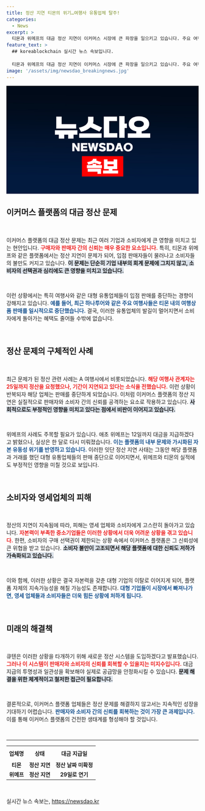 ```yaml
---
title: 정산 지연 티몬의 위기…여행사 유통업체 탈주!
categories:
  - News
excerpt: >
  티몬과 위메프의 대금 정산 지연이 이커머스 시장에 큰 파장을 일으키고 있습니다. 주요 여행사와 유통업체들이 판매 중단에 나서며 다시 미뤄진 정산 일자는 소비자 불만을 증폭시키고 있습니다. 이로 인해 우려되는 유동성 위기, 과연 해결될 수 있을까요? 클릭하여 자세한 이야기를 확인하세요!
feature_text: >
  ## koreablockchain 실시간 뉴스 속보입니다.

  티몬과 위메프의 대금 정산 지연이 이커머스 시장에 큰 파장을 일으키고 있습니다. 주요 여행사와 유통업체들이 판매 중단에 나서며 다시 미뤄진 정산 일자는 소비자 불만을 증폭시키고 있습니다. 이로 인해 우려되는 유동성 위기, 과연 해결될 수 있을까요? 클릭하여 자세한 이야기를 확인하세요!
image: '/assets/img/newsdao_breakingnews.jpg'
---
```


<p><img src="/assets/img/newsdao_breakingnews.jpg" alt="koreablockchain 속보" /></p>

<h2 data-ke-size="size26">이커머스 플랫폼의 대금 정산 문제</h2>

<p data-ke-size="size16">&nbsp;</p>

<p>이커머스 플랫폼의 대금 정산 문제는 최근 여러 기업과 소비자에게 큰 영향을 미치고 있는 현안입니다. <b><span style="color: #ee2323;">구매자와 판매자 간의 신뢰는 매우 중요한 요소입니다.</span></b> 특히, 티몬과 위메프와 같은 플랫폼에서는 정산 지연이 문제가 되어, 입점 판매자들이 물러나고 소비자들의 불만도 커지고 있습니다. <b><span style="background-color: #21538527;">이 문제는 단순히 기업 내부의 회계 문제에 그치지 않고, 소비자의 선택권과 심리에도 큰 영향을 미치고 있습니다.</span></b> </p>

<p data-ke-size="size16">&nbsp;</p>

<p>이런 상황에서는 특히 여행사와 같은 대형 유통업체들이 입점 판매를 중단하는 경향이 강해지고 있습니다. <b><span style="color: #1a5490;">예를 들어, 최근 하나투어와 같은 주요 여행사들은 티몬 내의 여행상품 판매를 일시적으로 중단했습니다.</span></b> 결국, 이러한 유통업체의 발길이 멀어지면서 소비자에게 돌아가는 혜택도 줄어들 수밖에 없습니다. </p>

<p data-ke-size="size16">&nbsp;</p>

<h2 data-ke-size="size26">정산 문제의 구체적인 사례</h2>

<p data-ke-size="size16">&nbsp;</p>

<p>최근 문제가 된 정산 관련 사례는 A 여행사에서 비롯되었습니다. <b><span style="color: #ee2323;">해당 여행사 관계자는 25일까지 정산을 요청했으나, 기간이 지연되고 있다는 소식을 전했습니다.</span></b> 이런 상황이 반복되자 해당 업체는 판매를 중단하게 되었습니다. 이처럼 이커머스 플랫폼의 정산 지연은 실질적으로 판매자와 소비자 간의 신뢰를 공격하는 요소로 작용하고 있습니다. <b><span style="background-color: #21538527;">사회적으로도 부정적인 영향을 미치고 있다는 점에서 비판이 이어지고 있습니다.</span></b></p>

<p data-ke-size="size16">&nbsp;</p>

<p>위메프의 사례도 주목할 필요가 있습니다. 애초 위메프는 12일까지 대금을 지급하겠다고 밝혔으나, 실상은 한 달로 다시 미뤄졌습니다. <b><span style="color: #1a5490;">이는 플랫폼의 내부 문제와 가시화된 자본 유동성 위기를 반영하고 있습니다.</span></b> 이러한 잇단 정산 지연 사태는 그동안 해당 플랫폼과 거래를 했던 대형 유통업체들의 판매 중단으로 이어지면서, 위메프와 티몬의 실적에도 부정적인 영향을 미칠 것으로 보입니다. </p>

<p data-ke-size="size16">&nbsp;</p>

<h2 data-ke-size="size26">소비자와 영세업체의 피해</h2>

<p data-ke-size="size16">&nbsp;</p>

<p>정산의 지연이 지속됨에 따라, 피해는 영세 업체와 소비자에게 고스란히 돌아가고 있습니다. <b><span style="color: #ee2323;">자본력이 부족한 중소기업들은 이러한 상황에서 더욱 어려운 상황을 겪고 있습니다.</span></b> 한편, 소비자의 구매 선택권이 제한되는 상황 속에서 이커머스 플랫폼은 그 신뢰성에 큰 위협을 받고 있습니다. <b><span style="background-color: #21538527;">소비자 불만이 고조되면서 해당 플랫폼에 대한 신뢰도 저하가 가속화되고 있습니다.</span></b></p>

<p data-ke-size="size16">&nbsp;</p>

<p>이와 함께, 이러한 상황은 결국 자본력을 갖춘 대형 기업의 이탈로 이어지게 되어, 플랫폼 자체의 지속가능성을 해칠 가능성도 존재합니다. <b><span style="color: #1a5490;">대형 기업들이 시장에서 빠져나가면, 영세 업체들과 소비자들은 더욱 힘든 상황에 처하게 됩니다.</span></b></p>

<p data-ke-size="size16">&nbsp;</p>

<h2 data-ke-size="size26">미래의 해결책</h2>

<p data-ke-size="size16">&nbsp;</p>

<p>큐텐은 이러한 상황을 타개하기 위해 새로운 정산 시스템을 도입하겠다고 발표했습니다. <b><span style="color: #ee2323;">그러나 이 시스템이 판매자와 소비자의 신뢰를 회복할 수 있을지는 미지수입니다.</span></b> 대금 지급의 투명성과 일관성을 확보해야 실제로 공급망을 안정화시킬 수 있습니다. <b><span style="background-color: #21538527;">문제 해결을 위한 체계적이고 철저한 접근이 필요합니다.</span></b></p>

<p data-ke-size="size16">&nbsp;</p>

<p>결론적으로, 이커머스 플랫폼 업체들은 정산 문제를 해결하지 않고서는 지속적인 성장을 기대하기 어렵습니다. <b><span style="color: #1a5490;">판매자와 소비자 간의 신뢰를 회복하는 것이 가장 큰 과제입니다.</span></b> 이를 통해 이커머스 플랫폼의 건전한 생태계를 형성해야 할 것입니다. </p>

<p data-ke-size="size16">&nbsp;</p>

<hr>

<table style="width: 100%; border-collapse: collapse;">
    <tr>
        <th style="text-align: center; height: 30px;">업체명</th>
        <th style="text-align: center; height: 30px;">상태</th>
        <th style="text-align: center; height: 30px;">대금 지급일</th>
    </tr>
    <tr>
        <td style="text-align: center; height: 17px;"><b>티몬</b></td>
        <td style="text-align: center; height: 17px;"><b>정산 지연</b></td>
        <td style="text-align: center; height: 17px;"><b>정산 날짜 미확정</b></td>
    </tr>
    <tr>
        <td style="text-align: center; height: 17px;"><b>위메프</b></td>
        <td style="text-align: center; height: 17px;"><b>정산 지연</b></td>
        <td style="text-align: center; height: 17px;"><b>29일로 연기</b></td>
    </tr>
</table>

<p data-ke-size="size16">&nbsp;</p>
실시간 뉴스 속보는, <a href="https://newsdao.kr" rel="dofollow">https://newsdao.kr</a>


